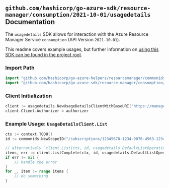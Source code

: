 
## `github.com/hashicorp/go-azure-sdk/resource-manager/consumption/2021-10-01/usagedetails` Documentation

The `usagedetails` SDK allows for interaction with the Azure Resource Manager Service `consumption` (API Version `2021-10-01`).

This readme covers example usages, but further information on [using this SDK can be found in the project root](https://github.com/hashicorp/go-azure-sdk/tree/main/docs).

### Import Path

```go
import "github.com/hashicorp/go-azure-helpers/resourcemanager/commonids"
import "github.com/hashicorp/go-azure-sdk/resource-manager/consumption/2021-10-01/usagedetails"
```


### Client Initialization

```go
client := usagedetails.NewUsageDetailsClientWithBaseURI("https://management.azure.com")
client.Client.Authorizer = authorizer
```


### Example Usage: `UsageDetailsClient.List`

```go
ctx := context.TODO()
id := commonids.NewScopeID("/subscriptions/12345678-1234-9876-4563-123456789012/resourceGroups/some-resource-group")

// alternatively `client.List(ctx, id, usagedetails.DefaultListOperationOptions())` can be used to do batched pagination
items, err := client.ListComplete(ctx, id, usagedetails.DefaultListOperationOptions())
if err != nil {
	// handle the error
}
for _, item := range items {
	// do something
}
```
